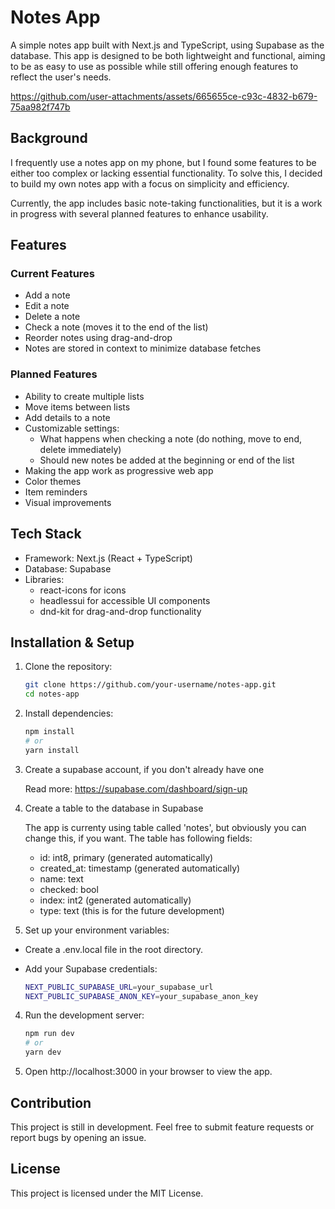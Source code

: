 # Notes App

A simple notes app built with Next.js and TypeScript, using Supabase as the database. This app is designed to be both lightweight and functional, aiming to be as easy to use as possible while still offering enough features to reflect the user's needs.


https://github.com/user-attachments/assets/665655ce-c93c-4832-b679-75aa982f747b


## Background

I frequently use a notes app on my phone, but I found some features to be either too complex or lacking essential functionality. To solve this, I decided to build my own notes app with a focus on simplicity and efficiency.

Currently, the app includes basic note-taking functionalities, but it is a work in progress with several planned features to enhance usability.

## Features

### Current Features

- Add a note
- Edit a note
- Delete a note
- Check a note (moves it to the end of the list)
- Reorder notes using drag-and-drop
- Notes are stored in context to minimize database fetches

### Planned Features

- Ability to create multiple lists
- Move items between lists
- Add details to a note
- Customizable settings:
  - What happens when checking a note (do nothing, move to end, delete immediately)
  - Should new notes be added at the beginning or end of the list
- Making the app work as progressive web app
- Color themes
- Item reminders
- Visual improvements

## Tech Stack

- Framework: Next.js (React + TypeScript)
- Database: Supabase
- Libraries:
  - react-icons for icons
  - headlessui for accessible UI components
  - dnd-kit for drag-and-drop functionality

## Installation & Setup

1. Clone the repository:

    ```bash
    git clone https://github.com/your-username/notes-app.git
    cd notes-app
    ```

2. Install dependencies:

    ```bash
    npm install
    # or
    yarn install
    ```
3. Create a supabase account, if you don't already have one

    Read more: https://supabase.com/dashboard/sign-up


4. Create a table to the database in Supabase

    The app is currenty using table called 'notes', but obviously you can change this, if you want. 
    The table has following fields:
    - id: int8, primary (generated automatically)
    - created_at: timestamp (generated automatically)
    - name: text
    - checked: bool
    - index: int2 (generated automatically)
    - type: text (this is for the future development)


3. Set up your environment variables:

- Create a .env.local file in the root directory.
- Add your Supabase credentials:

  ```bash
  NEXT_PUBLIC_SUPABASE_URL=your_supabase_url
  NEXT_PUBLIC_SUPABASE_ANON_KEY=your_supabase_anon_key
  ```

4. Run the development server:
    ```bash
    npm run dev
    # or
    yarn dev
    ```
5. Open http://localhost:3000 in your browser to view the app.

## Contribution

This project is still in development. Feel free to submit feature requests or report bugs by opening an issue.

## License

This project is licensed under the MIT License.






